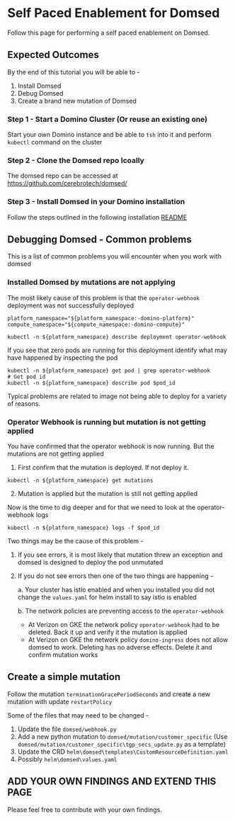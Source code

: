 # Self Paced Enablement for Domsed

Follow this page for performing a self paced enablement on Domsed. 

## Expected Outcomes

By the end of this tutorial you will be able to -

1. Install Domsed
2. Debug Domsed 
3. Create a brand new mutation of Domsed

### Step 1 - Start a Domino Cluster (Or reuse an existing one)

Start your own Domino instance and be able to `tsh` into it and perform `kubectl` command on the cluster

### Step 2 - Clone the Domsed repo lcoally

The domsed repo can be accessed at https://github.com/cerebrotech/domsed/

### Step 3 - Install Domsed in your Domino installation

Follow the steps outlined in the following installation [README](https://github.com/cerebrotech/domsed/install/README_INSTALL.md)

## Debugging Domsed - Common problems

This is a list of common problems you will encounter when you work with domsed

### Installed Domsed by mutations are not applying

The most likely cause of this problem is that the `operator-webhook` deployment was not successfully deployed

```shell
platform_namespace="${platform_namespace:-domino-platform}"
compute_namespace="${compute_namespace:-domino-compute}"
```
```shell
kubectl -n ${platform_namespace} describe deployment operator-webhook
```


If you see that zero pods are running for this deployment identify what may have happened by inspecting the pod
```shell
kubectl -n ${platform_namespace} get pod | grep operator-webhook
# Get pod id
kubectl -n ${platform_namespace} describe pod $pod_id
```

Typical problems are related to image not being able to deploy for a variety of reasons. 

### Operator Webhook is running but mutation is not getting applied

You have confirmed that the operator webhook is now running. But the mutations are not getting applied

1. First confirm that the mutation is deployed. If not deploy it.
```shell
kubectl -n ${platform_namespace} get mutations
```

2. Mutation is applied but the mutation is still not getting applied

Now is the time to dig deeper and for that we need to look at the operator-webhook logs

```shell
kubectl -n ${platform_namespace} logs -f $pod_id
```

Two things may be the cause of this problem -

1. If you see errors, it is most likely that mutation threw an exception and domsed is designed to deploy the pod unmutated

2. If you do not see errors then one of the two things are happening - 
   
    a. Your cluster has istio enabled and when you installed you did not change the `values.yaml` for helm install to say istio is enabled
   
    b. The network policies are preventing access to the `operator-webhook` 
      - At Verizon on GKE the network policy `operator-webhook` had to be deleted. Back it up and verify it the mutation is applied
      - At Verizon on GKE the network policy `domino-ingress` does not allow domsed to work. Deleting has no adverse effects. Delete it and confirm mutation works



## Create a simple mutation

Follow the mutation `terminationGracePeriodSeconds` and create a new mutation with update `restartPolicy`  

Some of the files that may need to be changed -

1. Update the file `domsed/webhook.py`
2. Add a new python mutation to `domsed/mutation/customer_specific` (Use `domsed/mutation/customer_specific\tgp_secs_update.py` as a template)
3. Update the CRD `helm\domsed\templates\CustomResourceDefinition.yaml`
4. Possibly `helm\domsed\values.yaml`


## ADD YOUR OWN FINDINGS AND EXTEND THIS PAGE

Please feel free to contribute with your own findings. 




